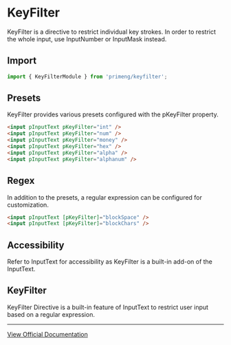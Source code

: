 # KeyFilter

KeyFilter is a directive to restrict individual key strokes. In order to restrict the whole input, use InputNumber or InputMask instead.

## Import

```typescript
import { KeyFilterModule } from 'primeng/keyfilter';
```

## Presets

KeyFilter provides various presets configured with the pKeyFilter property.

```html
<input pInputText pKeyFilter="int" />
<input pInputText pKeyFilter="num" />
<input pInputText pKeyFilter="money" />
<input pInputText pKeyFilter="hex" />
<input pInputText pKeyFilter="alpha" />
<input pInputText pKeyFilter="alphanum" />
```

## Regex

In addition to the presets, a regular expression can be configured for customization.

```html
<input pInputText [pKeyFilter]="blockSpace" />
<input pInputText [pKeyFilter]="blockChars" />
```

## Accessibility

Refer to InputText for accessibility as KeyFilter is a built-in add-on of the InputText.

## KeyFilter

KeyFilter Directive is a built-in feature of InputText to restrict user input based on a regular expression.

---

[View Official Documentation](https://primeng.org/keyfilter)
